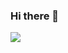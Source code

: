 ### Hi there 👋

<!--
**storm-cpu/storm-cpu** is a ✨ _special_ ✨ repository because its `README.md` (this file) appears on your GitHub profile.

Here are some ideas to get you started:

- 🔭 I’m currently working on Be Solution
- 🌱 I’m currently learning Hutech Univercity
-->
<img src = "giphy.gif">
<img src = "https://github-readme-stats.vercel.app/api?username=storm-cpu&&show_icons=true&title_color=FF3F00&icon_color=FF3F00&text_color=343434&bg_color=FFFFFF/>
